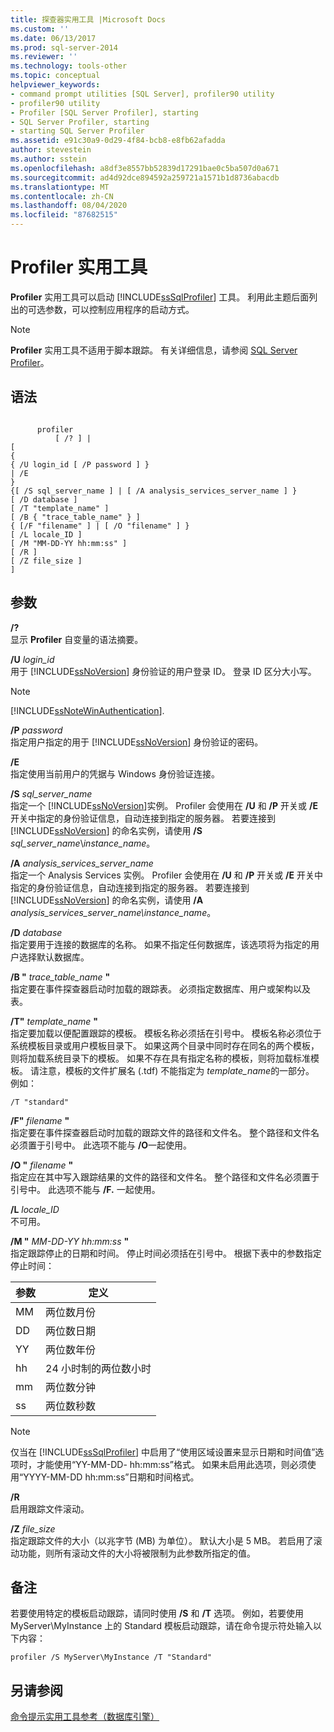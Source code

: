 ```yaml
---
title: 探查器实用工具 |Microsoft Docs
ms.custom: ''
ms.date: 06/13/2017
ms.prod: sql-server-2014
ms.reviewer: ''
ms.technology: tools-other
ms.topic: conceptual
helpviewer_keywords:
- command prompt utilities [SQL Server], profiler90 utility
- profiler90 utility
- Profiler [SQL Server Profiler], starting
- SQL Server Profiler, starting
- starting SQL Server Profiler
ms.assetid: e91c30a9-0d29-4f84-bcb8-e8fb62afadda
author: stevestein
ms.author: sstein
ms.openlocfilehash: a8df3e8557bb52839d17291bae0c5ba507d0a671
ms.sourcegitcommit: ad4d92dce894592a259721a1571b1d8736abacdb
ms.translationtype: MT
ms.contentlocale: zh-CN
ms.lasthandoff: 08/04/2020
ms.locfileid: "87682515"
---
```

# <a name="profiler-utility"></a>Profiler 实用工具
  **Profiler** 实用工具可以启动 [!INCLUDE[ssSqlProfiler](../includes/sssqlprofiler-md.md)] 工具。 利用此主题后面列出的可选参数，可以控制应用程序的启动方式。  
  
> [!NOTE]  
>  **Profiler** 实用工具不适用于脚本跟踪。 有关详细信息，请参阅 [SQL Server Profiler](sql-server-profiler/sql-server-profiler.md)。  
  
## <a name="syntax"></a>语法  
  
```  
  
      profiler  
          [ /? ] |  
[  
{  
{ /U login_id [ /P password ] }  
| /E  
}  
{[ /S sql_server_name ] | [ /A analysis_services_server_name ] }  
[ /D database ]  
[ /T "template_name" ]  
[ /B { "trace_table_name" } ]  
{ [/F "filename" ] | [ /O "filename" ] }  
[ /L locale_ID ]  
[ /M "MM-DD-YY hh:mm:ss" ]  
[ /R ]  
[ /Z file_size ]  
]  
```  
  
## <a name="arguments"></a>参数  
 **/?**  
 显示 **Profiler** 自变量的语法摘要。  
  
 **/U** *login_id*  
 用于 [!INCLUDE[ssNoVersion](../includes/ssnoversion-md.md)] 身份验证的用户登录 ID。 登录 ID 区分大小写。  
  
> [!NOTE]  
>  [!INCLUDE[ssNoteWinAuthentication](../includes/ssnotewinauthentication-md.md)].  
  
 **/P** *password*  
 指定用户指定的用于 [!INCLUDE[ssNoVersion](../includes/ssnoversion-md.md)] 身份验证的密码。  
  
 **/E**  
 指定使用当前用户的凭据与 Windows 身份验证连接。  
  
 **/S**  *sql_server_name*  
 指定一个 [!INCLUDE[ssNoVersion](../includes/ssnoversion-md.md)]实例。 Profiler 会使用在 **/U** 和 **/P** 开关或 **/E** 开关中指定的身份验证信息，自动连接到指定的服务器。 若要连接到 [!INCLUDE[ssNoVersion](../includes/ssnoversion-md.md)] 的命名实例，请使用 **/S** *sql_server_name*\\*instance_name*。  
  
 **/A**  *analysis_services_server_name*  
 指定一个 Analysis Services 实例。 Profiler 会使用在 **/U** 和 **/P** 开关或 **/E** 开关中指定的身份验证信息，自动连接到指定的服务器。 若要连接到 [!INCLUDE[ssNoVersion](../includes/ssnoversion-md.md)] 的命名实例，请使用 **/A** *analysis_services_server_name\instance_name*。  
  
 **/D** *database*  
 指定要用于连接的数据库的名称。 如果不指定任何数据库，该选项将为指定的用户选择默认数据库。  
  
 **/B "** *trace_table_name* **"**  
 指定要在事件探查器启动时加载的跟踪表。 必须指定数据库、用户或架构以及表。  
  
 **/T"** *template_name* **"**  
 指定要加载以便配置跟踪的模板。 模板名称必须括在引号中。 模板名称必须位于系统模板目录或用户模板目录下。 如果这两个目录中同时存在同名的两个模板，则将加载系统目录下的模板。 如果不存在具有指定名称的模板，则将加载标准模板。 请注意，模板的文件扩展名 (.tdf) 不能指定为 *template_name*的一部分。 例如：  
  
```  
/T "standard"  
```  
  
 **/F"** *filename* **"**  
 指定要在事件探查器启动时加载的跟踪文件的路径和文件名。 整个路径和文件名必须置于引号中。 此选项不能与 **/O**一起使用。  
  
 **/O "** *filename*  **"**  
 指定应在其中写入跟踪结果的文件的路径和文件名。 整个路径和文件名必须置于引号中。 此选项不能与 **/F.** 一起使用。  
  
 **/L** *locale_ID*  
 不可用。  
  
 **/M "** *MM-DD-YY hh:mm:ss* **"**  
 指定跟踪停止的日期和时间。 停止时间必须括在引号中。 根据下表中的参数指定停止时间：  
  
|参数|定义|  
|---------------|----------------|  
|MM|两位数月份|  
|DD|两位数日期|  
|YY|两位数年份|  
|hh|24 小时制的两位数小时|  
|mm|两位数分钟|  
|ss|两位数秒数|  
  
> [!NOTE]  
>  仅当在 [!INCLUDE[ssSqlProfiler](../includes/sssqlprofiler-md.md)] 中启用了“使用区域设置来显示日期和时间值”选项时，才能使用“YY-MM-DD- hh:mm:ss”格式。 如果未启用此选项，则必须使用“YYYY-MM-DD hh:mm:ss”日期和时间格式。  
  
 **/R**  
 启用跟踪文件滚动。  
  
 **/Z**  *file_size*  
 指定跟踪文件的大小（以兆字节 (MB) 为单位）。 默认大小是 5 MB。 若启用了滚动功能，则所有滚动文件的大小将被限制为此参数所指定的值。  
  
## <a name="remarks"></a>备注  
 若要使用特定的模板启动跟踪，请同时使用 **/S** 和 **/T** 选项。 例如，若要使用 MyServer\MyInstance 上的 Standard 模板启动跟踪，请在命令提示符处输入以下内容：  
  
```  
profiler /S MyServer\MyInstance /T "Standard"  
```  
  
## <a name="see-also"></a>另请参阅  
 [命令提示实用工具参考（数据库引擎）](command-prompt-utility-reference-database-engine.md)  
  
  
